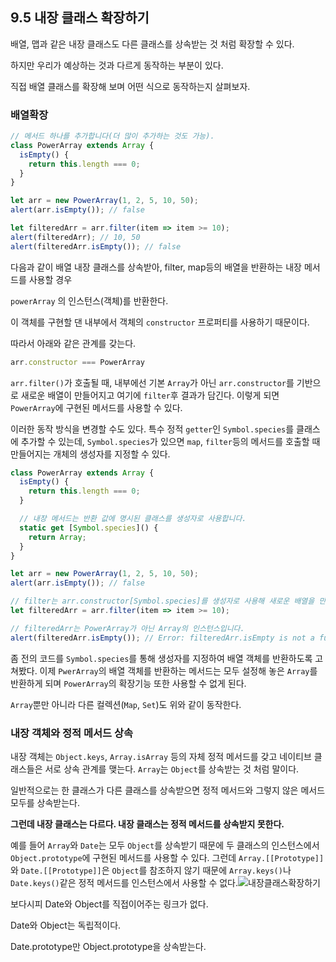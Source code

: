 ## 9.5 내장 클래스 확장하기

배열, 맵과 같은 내장 클래스도 다른 클래스를 상속받는 것 처럼 확장할 수 있다.

하지만 우리가 예상하는 것과 다르게 동작하는 부분이 있다.

직접 배열 클래스를 확장해 보며 어떤 식으로 동작하는지 살펴보자.



### 배열확장

```js
// 메서드 하나를 추가합니다(더 많이 추가하는 것도 가능).
class PowerArray extends Array {
  isEmpty() {
    return this.length === 0;
  }
}

let arr = new PowerArray(1, 2, 5, 10, 50);
alert(arr.isEmpty()); // false

let filteredArr = arr.filter(item => item >= 10);
alert(filteredArr); // 10, 50
alert(filteredArr.isEmpty()); // false
```

다음과 같이 배열 내장 클래스를 상속받아, filter, map등의 배열을 반환하는 내장 메서드를 사용할 경우

`powerArray` 의 인스턴스(객체)를 반환한다.

이 객체를 구현할 댄 내부에서 객체의 `constructor` 프로퍼티를 사용하기 때문이다.

따라서 아래와 같은 관계를 갖는다.

```js
arr.constructor === PowerArray
```

`arr.filter()`가 호출될 때, 내부에선 기본 `Array`가 아닌 `arr.constructor`를 기반으로 새로운 배열이 만들어지고 여기에 `filter`후 결과가 담긴다. 이렇게 되면 `PowerArray`에 구현된 메서드를 사용할 수 있다.

이러한 동작 방식을 변경할 수도 있다. 특수 정적 `getter`인 `Symbol.species`를 클래스에 추가할 수 있는데, `Symbol.species`가 있으면 `map`, `filter`등의 메서드를 호출할 때 만들어지는 개체의 생성자를 지정할 수 있다.

```js
class PowerArray extends Array {
  isEmpty() {
    return this.length === 0;
  }

  // 내장 메서드는 반환 값에 명시된 클래스를 생성자로 사용합니다.
  static get [Symbol.species]() {
    return Array;
  }
}

let arr = new PowerArray(1, 2, 5, 10, 50);
alert(arr.isEmpty()); // false

// filter는 arr.constructor[Symbol.species]를 생성자로 사용해 새로운 배열을 만듭니다.
let filteredArr = arr.filter(item => item >= 10);

// filteredArr는 PowerArray가 아닌 Array의 인스턴스입니다.
alert(filteredArr.isEmpty()); // Error: filteredArr.isEmpty is not a function
```

좀 전의 코드를 `Symbol.species`를 통해 생성자를 지정하여 배열 객체를 반환하도록 고쳐봤다. 이제 `PwerArray`의 배열 객체를 반환하는 메서드는 모두 설정해 놓은 `Array`를 반환하게 되며 `PowerArray`의 확장기능 또한 사용할 수 없게 된다.

`Array`뿐만 아니라 다른 컬렉션(`Map`, `Set`)도 위와 같이 동작한다.

### 내장 객체와 정적 메서드 상속

내장 객체는 `Object.keys`, `Array.isArray` 등의 자체 정적 메서드를 갖고 네이티브 클래스들은 서로 상속 관계를 맺는다. `Array`는 `Object`를 상속받는 것 처럼 말이다.

일반적으로는 한 클래스가 다른 클래스를 상속받으면 정적 메서드와 그렇지 않은 메서드 모두를 상속받는다. 

**그런데 내장 클래스는 다르다. 내장 클래스는 정적 메서드를 상속받지 못한다.**

예를 들어 `Array`와 `Date`는 모두 `Object`를 상속받기 때문에 두 클래스의 인스턴스에서 `Object.prototype`에 구현된 메서드를 사용할 수 있다. 그런데 `Array.[[Prototype]]`와 `Date.[[Prototype]]`은 `Object`를 참조하지 않기 때문에 `Array.keys()`나 `Date.keys()`같은 정적 메서드를 인스턴스에서 사용할 수 없다.![내장클래스확장하기](/Users/uno/Desktop/내장클래스확장하기.png)

보다시피 Date와 Object를 직접이어주는 링크가 없다.

Date와 Object는 독립적이다.

Date.prototype만 Object.prototype을 상속받는다.

